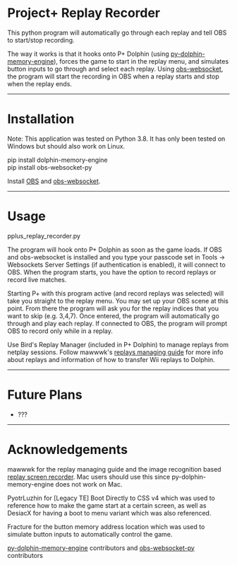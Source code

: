 # Project+ Replay Recorder

This python program will automatically go through each replay and tell OBS to start/stop recording.

The way it works is that it hooks onto P+ Dolphin (using [py-dolphin-memory-engine](https://github.com/henriquegemignani/py-dolphin-memory-engine
)), forces the game to start in the replay menu, and simulates button inputs to go through and select each replay. Using [obs-websocket](https://github.com/Palakis/obs-websocket), the program will start the recording in OBS when a replay starts and stop when the replay ends. 

***

# Installation
Note: This application was tested on Python 3.8. It has only been tested on Windows but should also work on Linux.

pip install dolphin-memory-engine   
pip install obs-websocket-py

Install [OBS](https://obsproject.com/) and [obs-websocket](https://github.com/Palakis/obs-websocket/releases/tag/4.9.1).

***

# Usage

pplus_replay_recorder.py

The program will hook onto P+ Dolphin as soon as the game loads. If OBS and obs-websocket is installed and you type your passcode set in Tools -> Websockets Server Settings (if authentication is enabled), it will connect to OBS. When the program starts, you have the option to record replays or record live matches.

Starting P+ with this program active (and record replays was selected) will take you straight to the replay menu. You may set up your OBS scene at this point. From there the program will ask you for the replay indices that you want to skip (e.g. 3,4,7). Once entered, the program will automatically go through and play each replay. If connected to OBS, the program will prompt OBS to record only while in a replay.

Use Bird's Replay Manager (included in P+ Dolphin) to manage replays from netplay sessions. Follow mawwwk's [replays managing guide](https://docs.google.com/document/d/1MQzQpu4H41lhwrimu3pTKmBjxZZa_A1xth1WLpExZY4/edit) for more info about replays and information of how to transfer Wii replays to Dolphin. 

***
# Future Plans

- ???

***

# Acknowledgements

mawwwk for the replay managing guide and the image recognition based [replay screen recorder](https://github.com/markymawk/replays-screen-recorder/releases). Mac users should use this since py-dolphin-memory-engine does not work on Mac.

PyotrLuzhin for [Legacy TE] Boot Directly to CSS v4 which was used to reference how to make the game start at a certain screen, as well as DesiacX for having a boot to menu variant which was also referenced.

Fracture for the button memory address location which was used to simulate button inputs to automatically control the game.

[py-dolphin-memory-engine](https://github.com/henriquegemignani/py-dolphin-memory-engine) contributors and [obs-websocket-py](https://github.com/Elektordi/obs-websocket-py) contributors

